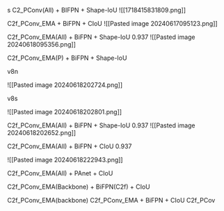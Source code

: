 s C2_PConv(All) + BIFPN +  Shape-IoU 
![[1718415831809.png]]


C2f_PConv_EMA + BiFPN + CIoU
![[Pasted image 20240617095123.png]]


C2f_PConv_EMA(All) + BiFPN + Shape-IoU  0.937
![[Pasted image 20240618095356.png]]

C2f_PConv_EMA(P) + BiFPN + Shape-IoU





v8n

![[Pasted image 20240618202724.png]]


v8s

![[Pasted image 20240618202801.png]]



C2f_PConv_EMA(All) + BiFPN + Shape-IoU  0.937
![[Pasted image 20240618202652.png]]

C2f_PConv_EMA(All) + BiFPN + CIoU   0.937

![[Pasted image 20240618222943.png]]


C2f_PConv_EMA(All) + PAnet + CIoU



C2f_PConv_EMA(Backbone) + BiFPN(C2f) + CIoU








C2f_PConv_EMA(backbone)
C2f_PConv_EMA + BiFPN + CIoU
C2f_PCov
